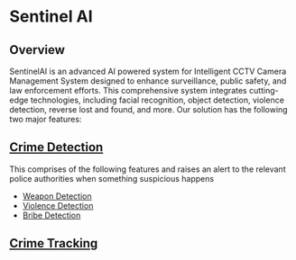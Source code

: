# Sentinel AI 

## Overview

SentinelAI is an advanced AI powered system for Intelligent CCTV Camera Management System designed to enhance surveillance, public safety, and law enforcement efforts. This comprehensive system integrates cutting-edge technologies, including facial recognition, object detection, violence detection, reverse lost and found, and more. Our solution has the following two major features:


## [Crime Detection](https://github.com/Pranjal-88/Sentinel-AI/tree/main/CrimeDetection)

This comprises of the following features and raises an alert to the relevant police authorities when something suspicious happens 

- [Weapon Detection](https://github.com/Pranjal-88/Sentinel-AI/tree/main/CrimeDetection/Violence_Detection)
- [Violence Detection](https://github.com/Pranjal-88/Sentinel-AI/tree/main/CrimeDetection/Violence_Detection)
- [Bribe Detection](https://github.com/Pranjal-88/Sentinel-AI/blob/main/CrimeDetection/BribeDetection.py)

## [Crime Tracking](https://github.com/Pranjal-88/Sentinel-AI/tree/main/Crime_Trackingx)

